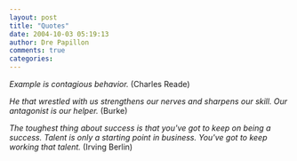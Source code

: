 ```yaml
---
layout: post
title: "Quotes"
date: 2004-10-03 05:19:13
author: Dre Papillon
comments: true
categories: 
---
```



*Example is contagious behavior.*  (Charles Reade)

*He that wrestled with us strengthens our nerves and sharpens our skill. Our antagonist is our helper.*  (Burke)

*The toughest thing about success is that you've got to keep on being a success. Talent is only a starting point in business. You've got to keep working that talent.*  (Irving Berlin)